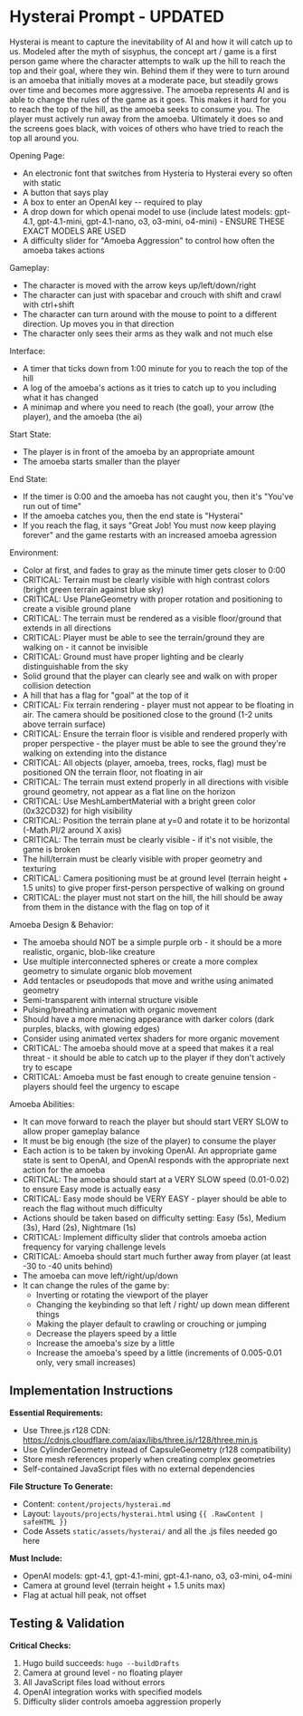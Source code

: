 # Hysterai Prompt - UPDATED

Hysterai is meant to capture the inevitability of AI and how it will catch up to us. Modeled after the myth of sisyphus, the concept art / game is a first person game where the character attempts to walk up the hill to reach the top and their goal, where they win. Behind them if they were to turn around is an amoeba that initially moves at a moderate pace, but steadily grows over time and becomes more aggressive. The amoeba represents AI and is able to change the rules of the game as it goes. This makes it hard for you to reach the top of the hill, as the amoeba seeks to consume you. The player must actively run away from the amoeba. Ultimately it does so and the screens goes black, with voices of others who have tried to reach the top all around you. 

Opening Page:
- An electronic font that switches from Hysteria to Hysterai every so often with static
- A button that says play
- A box to enter an OpenAI key -- required to play
- A drop down for which openai model to use (include latest models: gpt-4.1, gpt-4.1-mini, gpt-4.1-nano, o3, o3-mini, o4-mini) - ENSURE THESE EXACT MODELS ARE USED
- A difficulty slider for "Amoeba Aggression" to control how often the amoeba takes actions

Gameplay:
- The character is moved with the arrow keys up/left/down/right
- The character can just with spacebar and crouch with shift and crawl with ctrl+shift
- The character can turn around with the mouse to point to a different direction. Up moves you in that direction
- The character only sees their arms as they walk and not much else

Interface:
- A timer that ticks down from 1:00 minute for you to reach the top of the hill
- A log of the amoeba's actions as it tries to catch up to you including what it has changed
- A minimap and where you need to reach (the goal), your arrow (the player), and the amoeba (the ai)

Start State:
- The player is in front of the amoeba by an appropriate amount
- The amoeba starts smaller than the player

End State:
- If the timer is 0:00 and the amoeba has not caught you, then it's "You've run out of time"
- If the amoeba catches you, then the end state is "Hysterai"
- If you reach the flag, it says "Great Job! You must now keep playing forever" and the game restarts with an increased amoeba agression

Environment:
- Color at first, and fades to gray as the minute timer gets closer to 0:00
- CRITICAL: Terrain must be clearly visible with high contrast colors (bright green terrain against blue sky)
- CRITICAL: Use PlaneGeometry with proper rotation and positioning to create a visible ground plane
- CRITICAL: The terrain must be rendered as a visible floor/ground that extends in all directions
- CRITICAL: Player must be able to see the terrain/ground they are walking on - it cannot be invisible
- CRITICAL: Ground must have proper lighting and be clearly distinguishable from the sky
- Solid ground that the player can clearly see and walk on with proper collision detection
- A hill that has a flag for "goal" at the top of it
- CRITICAL: Fix terrain rendering - player must not appear to be floating in air. The camera should be positioned close to the ground (1-2 units above terrain surface)
- CRITICAL: Ensure the terrain floor is visible and rendered properly with proper perspective - the player must be able to see the ground they're walking on extending into the distance
- CRITICAL: All objects (player, amoeba, trees, rocks, flag) must be positioned ON the terrain floor, not floating in air
- CRITICAL: The terrain must extend properly in all directions with visible ground geometry, not appear as a flat line on the horizon
- CRITICAL: Use MeshLambertMaterial with a bright green color (0x32CD32) for high visibility
- CRITICAL: Position the terrain plane at y=0 and rotate it to be horizontal (-Math.PI/2 around X axis)
- CRITICAL: The terrain must be clearly visible - if it's not visible, the game is broken
- The hill/terrain must be clearly visible with proper geometry and texturing
- CRITICAL: Camera positioning must be at ground level (terrain height + 1.5 units) to give proper first-person perspective of walking on ground
- CRITICAL: the player must not start on the hill, the hill should be away from them in the distance with the flag on top of it

Amoeba Design & Behavior:
- The amoeba should NOT be a simple purple orb - it should be a more realistic, organic, blob-like creature
- Use multiple interconnected spheres or create a more complex geometry to simulate organic blob movement
- Add tentacles or pseudopods that move and writhe using animated geometry
- Semi-transparent with internal structure visible
- Pulsing/breathing animation with organic movement
- Should have a more menacing appearance with darker colors (dark purples, blacks, with glowing edges)
- Consider using animated vertex shaders for more organic movement
- CRITICAL: The amoeba should move at a speed that makes it a real threat - it should be able to catch up to the player if they don't actively try to escape
- CRITICAL: Amoeba must be fast enough to create genuine tension - players should feel the urgency to escape

Amoeba Abilities:
- It can move forward to reach the player but should start VERY SLOW to allow proper gameplay balance
- It must be big enough (the size of the player) to consume the player
- Each action is to be taken by invoking OpenAI. An appropriate game state is sent to OpenAI, and OpenAI responds with the appropriate next action for the amoeba
- CRITICAL: The amoeba should start at a VERY SLOW speed (0.01-0.02) to ensure Easy mode is actually easy
- CRITICAL: Easy mode should be VERY EASY - player should be able to reach the flag without much difficulty
- Actions should be taken based on difficulty setting: Easy (5s), Medium (3s), Hard (2s), Nightmare (1s)
- CRITICAL: Implement difficulty slider that controls amoeba action frequency for varying challenge levels
- CRITICAL: Amoeba should start much further away from player (at least -30 to -40 units behind)
- The amoeba can move left/right/up/down
- It can change the rules of the game by:
    - Inverting or rotating the viewport of the player
    - Changing the keybinding so that left / right/ up down mean different things
    - Making the player default to crawling or crouching or jumping
    - Decrease the players speed by a little
    - Increase the amoeba's size by a little
    - Increase the amoeba's speed by a little (increments of 0.005-0.01 only, very small increases)

## Implementation Instructions

**Essential Requirements:**
- Use Three.js r128 CDN: https://cdnjs.cloudflare.com/ajax/libs/three.js/r128/three.min.js
- Use CylinderGeometry instead of CapsuleGeometry (r128 compatibility)
- Store mesh references properly when creating complex geometries
- Self-contained JavaScript files with no external dependencies

**File Structure To Generate:**
- Content: `content/projects/hysterai.md`
- Layout: `layouts/projects/hysterai.html` using `{{ .RawContent | safeHTML }}`
- Code Assets `static/assets/hysterai/` and all the .js files needed go here

**Must Include:**
- OpenAI models: gpt-4.1, gpt-4.1-mini, gpt-4.1-nano, o3, o3-mini, o4-mini
- Camera at ground level (terrain height + 1.5 units max)
- Flag at actual hill peak, not offset

## Testing & Validation

**Critical Checks:**
1. Hugo build succeeds: `hugo --buildDrafts`
2. Camera at ground level - no floating player
3. All JavaScript files load without errors
4. OpenAI integration works with specified models
5. Difficulty slider controls amoeba aggression properly